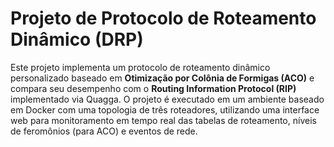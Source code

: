 # Projeto de Protocolo de Roteamento Dinâmico (DRP)
Este projeto implementa um protocolo de roteamento dinâmico personalizado baseado em **Otimização por Colônia de Formigas (ACO)** e compara seu desempenho com o **Routing Information Protocol (RIP)** implementado via Quagga. O projeto é executado em um ambiente baseado em Docker com uma topologia de três roteadores, utilizando uma interface web para monitoramento em tempo real das tabelas de roteamento, níveis de feromônios (para ACO) e eventos de rede.
